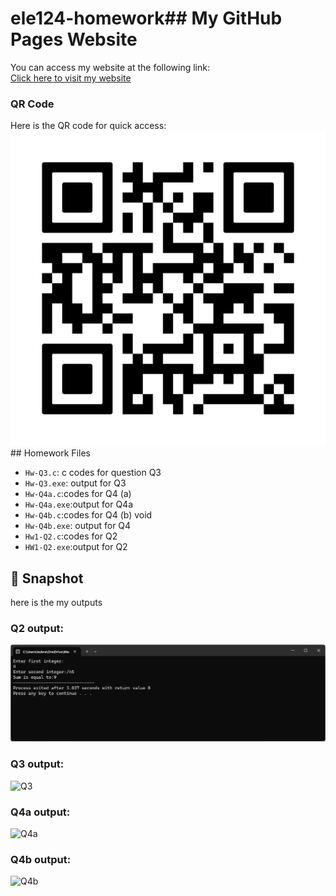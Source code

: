 # ele124-homework## My GitHub Pages Website  

You can access my website at the following link:  
[Click here to visit my website]( https://kubrakarakus5.github.io/ele124-homework/)

### QR Code  
Here is the QR code for quick access:  
![QR Code](frame.png)## Homework Files

- `Hw-Q3.c`: c codes for question Q3
- `Hw-Q3.exe`: output for Q3
- `Hw-Q4a.c`:codes for Q4 (a)
- `Hw-Q4a.exe`:output for Q4a
- `Hw-Q4b.c`:codes for Q4 (b) void 
- `Hw-Q4b.exe`: output for Q4
- `Hw1-Q2.c`:codes for Q2
- `HW1-Q2.exe`:output for Q2


## 📸 Snapshot 

here is the my outputs

### Q2 output:
![Q2](2025-03-22.png)

### Q3 output:
![Q3](2025-03-22(1).png)

### Q4a output:
![Q4a](2025-03-22(2).png)

### Q4b output:
![Q4b](2025-03-22(4).png)

